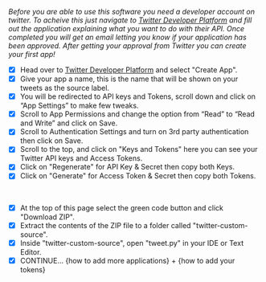 _Before you are able to use this software you need a developer account on twitter. To acheive this just navigate to [Twitter Developer Platform](https://developer.twitter.com/) and fill out the application explaining what you want to do with their API. Once completed you will get an email letting you know if your application has been approved. After getting your approval from Twitter you can create your first app!_

- [x] Head over to [Twitter Developer Platform](https://developer.twitter.com/en/portal/projects-and-apps) and select "Create App".
- [x] Give your app a name, this is the name that will be shown on your tweets as the source label.
- [x] You will be redirected to API keys and Tokens, scroll down and click on “App Settings” to make few tweaks.
- [x] Scroll to App Permissions and change the option from “Read” to “Read and Write” and click on Save.
- [x] Scroll to Authentication Settings and turn on 3rd party authentication then click on Save.
- [x] Scroll to the top, and click on "Keys and Tokens" here you can see your Twitter API keys and Access Tokens.
- [x] Click on "Regenerate" for API Key & Secret then copy both Keys.
- [x] Click on "Generate" for Access Token & Secret then copy both Tokens.
<br>

- [x] At the top of this page select the green code button and click "Download ZIP".
- [x] Extract the contents of the ZIP file to a folder called "twitter-custom-source".
- [x] Inside "twitter-custom-source", open "tweet.py" in your IDE or Text Editor.
- [x] CONTINUE... {how to add more applications} + {how to add your tokens}
